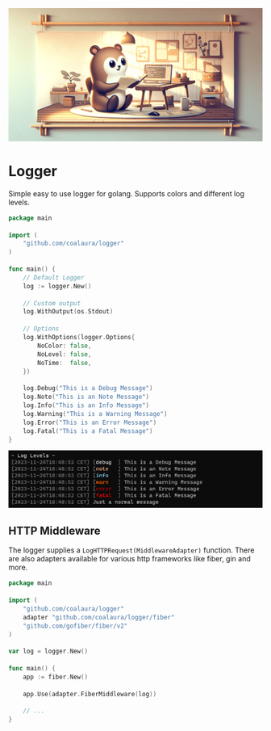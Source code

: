 ![banner](.github/banner.png)

# Logger

Simple easy to use logger for golang. Supports colors and different log levels.

```go
package main

import (
	"github.com/coalaura/logger"
)

func main() {
    // Default Logger
    log := logger.New()

    // Custom output
    log.WithOutput(os.Stdout)

    // Options
    log.WithOptions(logger.Options{
        NoColor: false,
        NoLevel: false,
        NoTime:  false,
    })

    log.Debug("This is a Debug Message")
    log.Note("This is an Note Message")
    log.Info("This is an Info Message")
    log.Warning("This is a Warning Message")
    log.Error("This is an Error Message")
    log.Fatal("This is a Fatal Message")
}
```

![test](.github/test.png)

## HTTP Middleware

The logger supplies a `LogHTTPRequest(MiddlewareAdapter)` function. There are also adapters available for various http frameworks like fiber, gin and more.

```go
package main

import (
    "github.com/coalaura/logger"
    adapter "github.com/coalaura/logger/fiber"
    "github.com/gofiber/fiber/v2"
)

var log = logger.New()

func main() {
    app := fiber.New()

    app.Use(adapter.FiberMiddleware(log))

    // ...
}
```